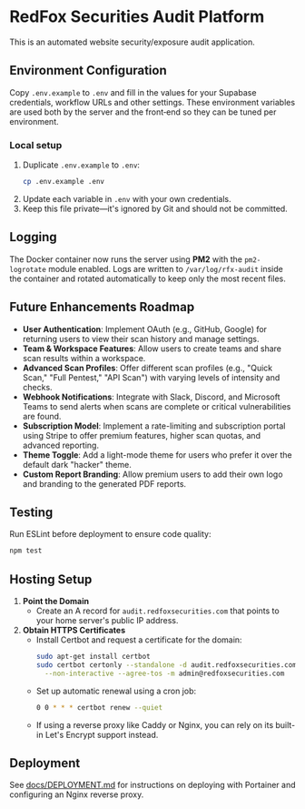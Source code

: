 # RedFox Securities Audit Platform

This is an automated website security/exposure audit application.

## Environment Configuration

Copy `.env.example` to `.env` and fill in the values for your Supabase
credentials, workflow URLs and other settings. These environment variables are
used both by the server and the front‑end so they can be tuned per environment.

### Local setup

1. Duplicate `.env.example` to `.env`:
   ```bash
   cp .env.example .env
   ```
2. Update each variable in `.env` with your own credentials.
3. Keep this file private&mdash;it's ignored by Git and should not be committed.

## Logging

The Docker container now runs the server using **PM2** with the
`pm2-logrotate` module enabled. Logs are written to `/var/log/rfx-audit` inside
the container and rotated automatically to keep only the most recent files.

## Future Enhancements Roadmap

- **User Authentication**: Implement OAuth (e.g., GitHub, Google) for returning users to view their scan history and manage settings.
- **Team & Workspace Features**: Allow users to create teams and share scan results within a workspace.
- **Advanced Scan Profiles**: Offer different scan profiles (e.g., "Quick Scan," "Full Pentest," "API Scan") with varying levels of intensity and checks.
- **Webhook Notifications**: Integrate with Slack, Discord, and Microsoft Teams to send alerts when scans are complete or critical vulnerabilities are found.
- **Subscription Model**: Implement a rate-limiting and subscription portal using Stripe to offer premium features, higher scan quotas, and advanced reporting.
- **Theme Toggle**: Add a light-mode theme for users who prefer it over the default dark "hacker" theme.
- **Custom Report Branding**: Allow premium users to add their own logo and branding to the generated PDF reports.



## Testing

Run ESLint before deployment to ensure code quality:

```bash
npm test
```


## Hosting Setup

1. **Point the Domain**
   - Create an A record for `audit.redfoxsecurities.com` that points to your home server's public IP address.
2. **Obtain HTTPS Certificates**
   - Install Certbot and request a certificate for the domain:
     ```bash
     sudo apt-get install certbot
     sudo certbot certonly --standalone -d audit.redfoxsecurities.com \
       --non-interactive --agree-tos -m admin@redfoxsecurities.com
     ```
   - Set up automatic renewal using a cron job:
     ```bash
     0 0 * * * certbot renew --quiet
     ```
   - If using a reverse proxy like Caddy or Nginx, you can rely on its built-in Let's Encrypt support instead.

## Deployment

See [docs/DEPLOYMENT.md](docs/DEPLOYMENT.md) for instructions on deploying with Portainer and configuring an Nginx reverse proxy.

